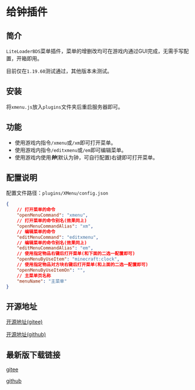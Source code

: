 # 给钟插件

## 简介

`LiteLoaderBDS`菜单插件，菜单的增删改均可在游戏内通过GUI完成，无需手写配置，开箱即用。

目前仅在`1.19.60`测试通过，其他版本未测试。

## 安装

将`xmenu.js`放入`plugins`文件夹后重启服务器即可。

## 功能

- 使用游戏内指令`/xmenu`或`/xm`即可打开菜单。
- 使用游戏内指令`/editxmenu`或`/em`即可编辑菜单。
- 使用游戏内使用***钟***(默认为钟，可自行配置)右键即可打开菜单。

## 配置说明

配置文件路径：`plugins/XMenu/config.json`

```json
{
    // 打开菜单的命令
    "openMenuCommand": "xmenu",
    // 打开菜单的命令别名(效果同上)
    "openMenuCommandAlias": "xm",
    // 编辑菜单的命令
    "editMenuCommand": "editxmenu",
    // 编辑菜单的命令别名(效果同上)
    "editMenuCommandAlias": "em",
    // 使用指定物品右键后打开菜单(和下面的二选一配置即可)
    "openMenuByUseItem": "minecraft:clock",
    // 使用指定物品对方块右键后打开菜单(和上面的二选一配置即可)
    "openMenuByUseItemOn": "",
    // 主菜单页名称
    "menuName": "主菜单"
}
```

## 开源地址

[开源地址(gitee)](https://gitee.com/xclhove/LiteLoaderBDSPlugins-XMenu)

[开源地址(github)](https://github.com/xclhove/LiteLoaderBDSPlugins-XMenu)

## 最新版下载链接

[gitee](https://gitee.com/xclhove/LiteLoaderBDSPlugins-XMenu/releases/download/v1.0.0/xmenu.js)

[github](https://github.com/xclhove/LiteLoaderBDSPlugins-XMenu/releases/latest/download/xmenu.js)
